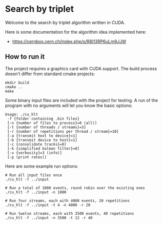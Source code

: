 Search by triplet
=================

Welcome to the search by triplet algorithm written in CUDA.

Here is some documentation for the algorithm idea implemented here:

* https://cernbox.cern.ch/index.php/s/R8i13RP6uLm9JJW

How to run it
-------------

The project requires a graphics card with CUDA support. The build process doesn't differ from standard cmake projects:

    mkdir build
    cmake ..
    make

Some binary input files are included with the project for testing. A run of the program with no arguments will let you know the basic options:

    Usage: ./cu_hlt
     -f {folder containing .bin files}
     [-n {number of files to process}=0 (all)]
     [-t {number of threads / streams}=3]
     [-r {number of repetitions per thread / stream}=10]
     [-a {transmit host to device}=1]
     [-b {transmit device to host}=1]
     [-c {consolidate tracks}=0]
     [-k {simplified kalman filter}=0]
     [-v {verbosity}=3 (info)]
     [-p (print rates)]


Here are some example run options:

    # Run all input files once
    ./cu_hlt -f ../input

    # Run a total of 1000 events, round robin over the existing ones
    ./cu_hlt -f ../input -n 1000

    # Run four streams, each with 4000 events, 20 repetitions
    ./cu_hlt -f ../input -t 4 -n 4000 -r 20

    # Run twelve streams, each with 3500 events, 40 repetitions
    ./cu_hlt -f ../input -n 3500 -t 12 -r 40
